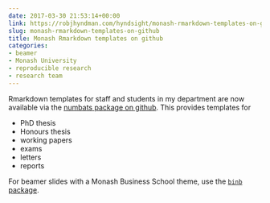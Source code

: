 ```yaml
---
date: 2017-03-30 21:53:14+00:00
link: https://robjhyndman.com/hyndsight/monash-rmarkdown-templates-on-github/
slug: monash-rmarkdown-templates-on-github
title: Monash Rmarkdown templates on github
categories:
- beamer
- Monash University
- reproducible research
- research team
---
```


Rmarkdown templates for staff and students in my department are now available via the [numbats package on github](https://github.com/numbats/monash).
This provides templates for

   - PhD thesis
   - Honours thesis
   - working papers
   - exams
   - letters
   - reports

For beamer slides with a Monash Business School theme, use the [`binb` package](https://github.com/eddelbuettel/binb).
